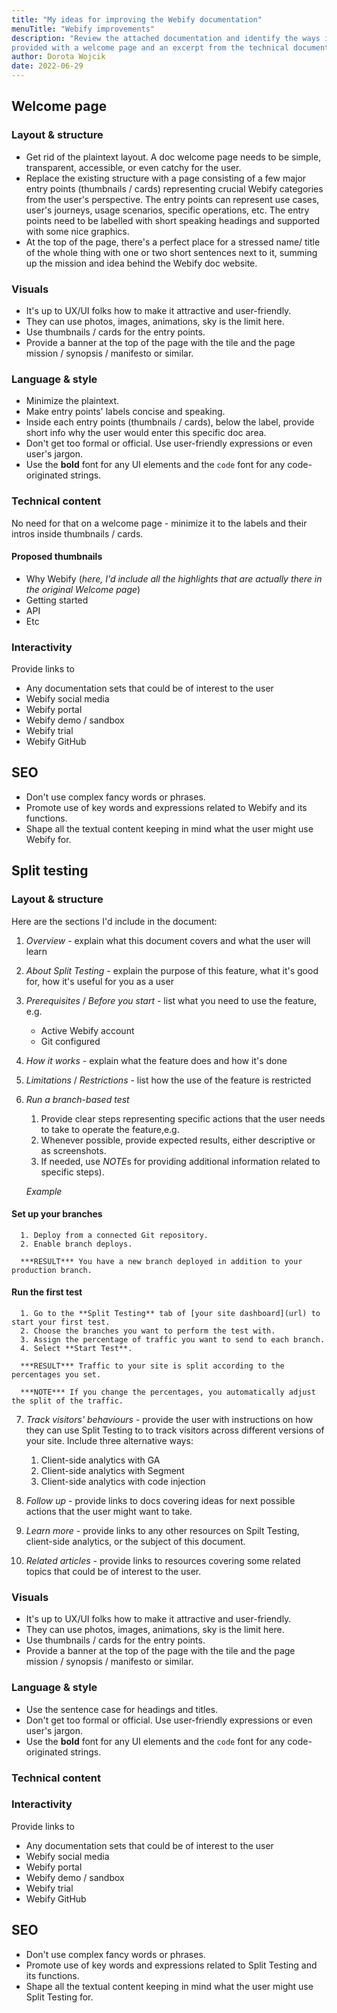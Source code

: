 ```yaml
---
title: "My ideas for improving the Webify documentation"
menuTitle: "Webify improvements"
description: "Review the attached documentation and identify the ways in which it can be improved. The documentation is for a fictional web hosting platform. You are
provided with a welcome page and an excerpt from the technical documentation on “Split Testing”."
author: Dorota Wojcik
date: 2022-06-29
---
```


## Welcome page

### Layout & structure

* Get rid of the plaintext layout. A doc welcome page needs to be simple, transparent, accessible, or even catchy for the user.
* Replace the existing structure with a page consisting of a few major entry points (thumbnails / cards) representing crucial Webify categories from the user's perspective. The entry points can represent use cases, user's journeys, usage scenarios, specific operations, etc. The entry points need to be labelled with short speaking headings and supported with some nice graphics.
* At the top of the page, there's a perfect place for a stressed name/ title of the whole thing with one or two short sentences next to it, summing up the mission and idea behind the Webify doc website.

### Visuals

* It's up to UX/UI folks how to make it attractive and user-friendly.
* They can use photos, images, animations, sky is the limit here.
* Use thumbnails / cards for the entry points.
* Provide a banner at the top of the page with the tile and the page mission / synopsis / manifesto or similar.

### Language & style

* Minimize the plaintext.
* Make entry points' labels concise and speaking.
* Inside each entry points (thumbnails / cards), below the label, provide short info why the user would enter this specific doc area.
* Don't get too formal or official. Use user-friendly expressions or even user's jargon.
* Use the **bold** font for any UI elements and the `code` font for any code-originated strings.

### Technical content

No need for that on a welcome page - minimize it to the labels and their intros inside thumbnails / cards.

#### Proposed thumbnails

* Why Webify (*here, I'd include all the highlights that are actually there in the original Welcome page*)
* Getting started
* API
* Etc

### Interactivity

Provide links to

* Any documentation sets that could be of interest to the user
* Webify social media
* Webify portal
* Webify demo / sandbox
* Webify trial
* Webify GitHub

## SEO

* Don't use complex fancy words or phrases.
* Promote use of key words and expressions related to Webify and its functions.
* Shape all the textual content keeping in mind what the user might use Webify for.

## Split testing

### Layout & structure

Here are the sections I'd include in the document:

1. *Overview* - explain what this document covers and what the user will learn
2. *About Split Testing* - explain the purpose of this feature, what it's good for, how it's useful for you as a user
3. *Prerequisites* / *Before you start* - list what you need to use the feature, e.g.
   * Active Webify account
   * Git configured
4. *How it works* - explain what the feature does and how it's done
5. *Limitations* / *Restrictions* - list how the use of the feature is restricted
6. *Run a branch-based test*

   1. Provide clear steps representing specific actions that the user needs to take to operate the feature,e.g.
   2. Whenever possible, provide expected results, either descriptive or as screenshots.
   3. If needed, use *NOTE*s for providing additional information related to specific steps).

   *Example*

#### Set up your branches

      1. Deploy from a connected Git repository.
      2. Enable branch deploys.

      ***RESULT*** You have a new branch deployed in addition to your production branch.

#### Run the first test

      1. Go to the **Split Testing** tab of [your site dashboard](url) to start your first test.
      2. Choose the branches you want to perform the test with.
      3. Assign the percentage of traffic you want to send to each branch.
      4. Select **Start Test**.

      ***RESULT*** Traffic to your site is split according to the percentages you set.

      ***NOTE*** If you change the percentages, you automatically adjust the split of the traffic.

7. *Track visitors' behaviours* - provide the user with instructions on how they can use Split Testing to to track visitors across different versions of
your site. Include three alternative ways:

   1. Client-side analytics with GA
   2. Client-side analytics with Segment
   3. Client-side analytics with code injection

1. *Follow up* - provide links to docs covering ideas for next possible actions that the user might want to take.
2. *Learn more* - provide links to any other resources on Spilt Testing, client-side analytics, or the subject of this document.
3. *Related articles* - provide links to resources covering some related topics that could be of interest to the user.

### Visuals

* It's up to UX/UI folks how to make it attractive and user-friendly.
* They can use photos, images, animations, sky is the limit here.
* Use thumbnails / cards for the entry points.
* Provide a banner at the top of the page with the tile and the page mission / synopsis / manifesto or similar.

### Language & style

* Use the sentence case for headings and titles.
* Don't get too formal or official. Use user-friendly expressions or even user's jargon.
* Use the **bold** font for any UI elements and the `code` font for any code-originated strings.

### Technical content

### Interactivity

Provide links to

* Any documentation sets that could be of interest to the user
* Webify social media
* Webify portal
* Webify demo / sandbox
* Webify trial
* Webify GitHub

## SEO

* Don't use complex fancy words or phrases.
* Promote use of key words and expressions related to Split Testing and its functions.
* Shape all the textual content keeping in mind what the user might use Split Testing for.
